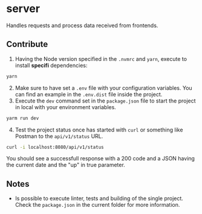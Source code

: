 # server

Handles requests and process data received from frontends.

## Contribute

1. Having the Node version specified in the `.nvmrc` and `yarn`, execute to install **specifi** dependencies:

```bash
yarn
```

2. Make sure to have set a `.env` file with your configuration variables. You can find an example in the `.env.dist` file inside the project.
3. Execute the `dev` command set in the `package.json` file to start the project in local with your environment variables.

```bash
yarm run dev
```

4. Test the project status once has started with `curl` or something like Postman to the `api/v1/status` URL.

```bash
curl -i localhost:8080/api/v1/status
```

You should see a successfull response with a 200 code and a JSON having the current date and the "up" in true parameter.

## Notes

- Is possible to execute linter, tests and building of the single project. Check the `package.json` in the current folder for more information.
